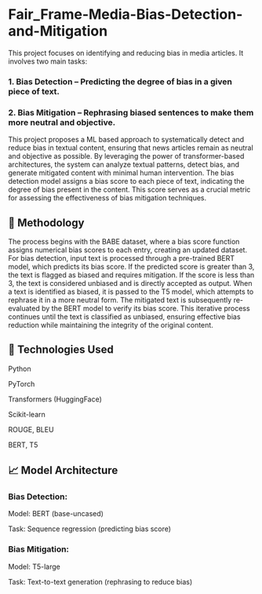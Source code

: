 # Fair_Frame-Media-Bias-Detection-and-Mitigation
This project focuses on identifying and reducing bias in media articles. It involves two main tasks:

### 1. Bias Detection – Predicting the degree of bias in a given piece of text.

### 2. Bias Mitigation – Rephrasing biased sentences to make them more neutral and objective.

This project proposes a ML based approach to systematically detect and reduce bias in textual content, ensuring that news articles remain as neutral and objective as possible. By leveraging the power of transformer-based architectures, the system can analyze textual patterns, detect bias, and generate mitigated content with minimal human intervention. The bias detection model assigns a bias score to each piece of text, indicating the degree of bias present in the content. This score serves as a crucial metric for assessing the effectiveness of bias mitigation techniques.
## 📌 Methodology
The process begins with the BABE dataset, where a bias score function assigns numerical bias scores to each entry, creating an updated dataset. For bias detection, input text is processed through a pre-trained BERT model, which predicts its bias score. If the predicted score is greater than 3, the text is flagged as biased and requires mitigation. If the score is less than 3, the text is considered unbiased and is directly accepted as output.
When a text is identified as biased, it is passed to the T5 model, which attempts to rephrase it in a more neutral form. The mitigated text is subsequently re-evaluated by the BERT model to verify its bias score. This iterative process continues until the text is classified as unbiased, ensuring effective bias reduction while maintaining the integrity of the original content.
## 🧰 Technologies Used
Python

PyTorch

Transformers (HuggingFace)

Scikit-learn

ROUGE, BLEU

BERT, T5

## 📈 Model Architecture
### Bias Detection:
Model: BERT (base-uncased)

Task: Sequence regression (predicting bias score)

### Bias Mitigation:
Model: T5-large

Task: Text-to-text generation (rephrasing to reduce bias)
